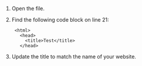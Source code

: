 1. Open the file.
2. Find the following code block on line 21:

        <html>
          <head>
            <title>Test</title>
          </head>

3. Update the title to match the name of your website.